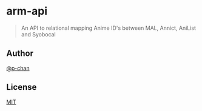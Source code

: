 # arm-api

> An API to relational mapping Anime ID's between MAL, Annict, AniList and Syobocal

## Author

[@p-chan](https://github.com/p-chan)

## License

[MIT](LICENSE)
